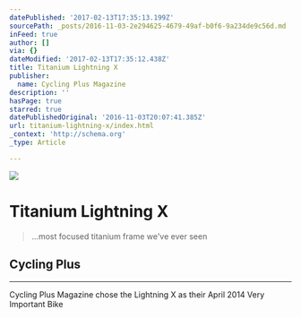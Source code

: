 ```yaml
---
datePublished: '2017-02-13T17:35:13.199Z'
sourcePath: _posts/2016-11-03-2e294625-4679-49af-b0f6-9a234de9c56d.md
inFeed: true
author: []
via: {}
dateModified: '2017-02-13T17:35:12.438Z'
title: Titanium Lightning X
publisher:
  name: Cycling Plus Magazine
description: ''
hasPage: true
starred: true
datePublishedOriginal: '2016-11-03T20:07:41.385Z'
url: titanium-lightning-x/index.html
_context: 'http://schema.org'
_type: Article

---
```

![](https://the-grid-user-content.s3-us-west-2.amazonaws.com/47ca43a8-a9ec-48dd-bd38-9beac000870c.jpg)

# Titanium Lightning X

> ...most focused titanium frame we've ever seen

## Cycling Plus

---

Cycling Plus Magazine chose the Lightning X as their April 2014 Very Important Bike